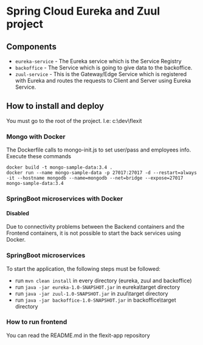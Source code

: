 # Spring Cloud Eureka and Zuul project

## Components
- `eureka-service` - The Eureka service which is the Service Registry
- `backoffice` - The Service which is going to give data to the backoffice.
- `zuul-service` - This is the Gateway/Edge Service which is registered with Eureka and routes the requests to Client and Server using Eureka Service.

## How to install and deploy
You must go to the root of the project. I.e: c:\dev\flexit
### Mongo with Docker 
The Dockerfile calls to mongo-init.js to set user/pass and employees info. Execute these commands 
```shell script
docker build -t mongo-sample-data:3.4 .
docker run --name mongo-sample-data -p 27017:27017 -d --restart=always -it --hostname mongodb --name=mongodb --net=bridge --expose=27017 mongo-sample-data:3.4
```
### SpringBoot microservices with Docker
#### Disabled
Due to connectivity problems between the Backend containers and the Frontend containers, it is not possible to start the back services using Docker.

### SpringBoot microservices 

To start the application, the following steps must be followed:

- run `mvn clean install` in every directory (eureka, zuul and backoffice)
- run `java -jar eureka-1.0-SNAPSHOT.jar` in eureka\target directory
- run `java -jar zuul-1.0-SNAPSHOT.jar` in zuul\target directory
- run `java -jar backoffice-1.0-SNAPSHOT.jar` in backoffice\target directory

### How to run frontend

You can read the README.md in the flexit-app repository